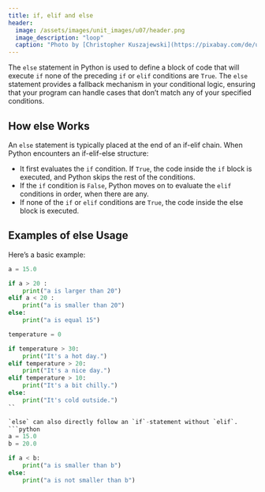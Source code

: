 ```yaml
---
title: if, elif and else
header:
  image: /assets/images/unit_images/u07/header.png
  image_description: "loop"
  caption: "Photo by [Christopher Kuszajewski](https://pixabay.com/de/users/kuszapro-369349/?utm_source=link-attribution&amp;utm_medium=referral&amp;utm_campaign=image&amp;utm_content=583537) [from Pixabay](https://pixabay.com/de/?utm_source=link-attribution&amp;utm_medium=referral&amp;utm_campaign=image&amp;utm_content=583537)"
---
```


The `else` statement in Python is used to define a block of code that will execute `if` none of the preceding `if` or `elif` conditions are `True`. The `else` statement provides a fallback mechanism in your conditional logic, ensuring that your program can handle cases that don’t match any of your specified conditions.

## How else Works
An `else` statement is typically placed at the end of an if-elif chain. When Python encounters an if-elif-else structure:

- It first evaluates the `if` condition. If `True`, the code inside the `if` block is executed, and Python skips the rest of the conditions.
- If the `if` condition is `False`, Python moves on to evaluate the `elif` conditions in order, when there are any.
- If none of the `if` or `elif` conditions are `True`, the code inside the else block is executed.

## Examples of else Usage
Here’s a basic example:
```python
a = 15.0

if a > 20 :
    print("a is larger than 20")
elif a < 20 :
    print("a is smaller than 20")
else:
    print("a is equal 15")
```

```python
temperature = 0

if temperature > 30:
    print("It's a hot day.")
elif temperature > 20:
    print("It's a nice day.")
elif temperature > 10:
    print("It's a bit chilly.")
else:
    print("It's cold outside.")
``

`else` can also directly follow an `if`-statement without `elif`.
```python
a = 15.0
b = 20.0

if a < b:
    print("a is smaller than b")
else:
    print("a is not smaller than b")
```